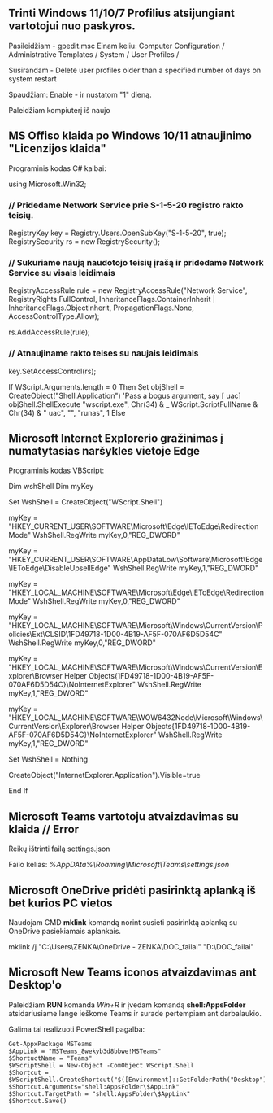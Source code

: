 ## Trinti Windows 11/10/7 Profilius atsijungiant vartotojui nuo paskyros.

Pasileidžiam - gpedit.msc
Einam keliu: Computer Configuration / Administrative Templates / System / User Profiles /

Susirandam - Delete user profiles older than a specified number of days on system restart

Spaudžiam: Enable - ir nustatom "1" dieną.

Paleidžiam kompiuterį iš naujo

## MS Offiso klaida po Windows 10/11 atnaujinimo "Licenzijos klaida"

Programinis kodas C# kalbai:

using Microsoft.Win32;

### // Pridedame Network Service prie S-1-5-20 registro rakto teisių.
RegistryKey key = Registry.Users.OpenSubKey("S-1-5-20", true);
RegistrySecurity rs = new RegistrySecurity();

### // Sukuriame naują naudotojo teisių įrašą ir pridedame Network Service su visais leidimais
RegistryAccessRule rule = new RegistryAccessRule("Network Service",
    RegistryRights.FullControl,
    InheritanceFlags.ContainerInherit | InheritanceFlags.ObjectInherit,
    PropagationFlags.None,
    AccessControlType.Allow);

rs.AddAccessRule(rule);

### // Atnaujiname rakto teises su naujais leidimais
key.SetAccessControl(rs);

If WScript.Arguments.length = 0 Then
   Set objShell = CreateObject("Shell.Application")
   'Pass a bogus argument, say [ uac]
   objShell.ShellExecute "wscript.exe", Chr(34) & _
      WScript.ScriptFullName & Chr(34) & " uac", "", "runas", 1
Else

## Microsoft Internet Explorerio gražinimas į numatytasias naršykles vietoje Edge

Programinis kodas VBScript:

Dim wshShell
Dim myKey

Set WshShell = CreateObject("WScript.Shell")

myKey = "HKEY_CURRENT_USER\SOFTWARE\Microsoft\Edge\IEToEdge\RedirectionMode"
WshShell.RegWrite myKey,0,"REG_DWORD"

myKey = "HKEY_CURRENT_USER\SOFTWARE\AppDataLow\Software\Microsoft\Edge\IEToEdge\DisableUpsellEdge"
WshShell.RegWrite myKey,1,"REG_DWORD"

myKey = "HKEY_LOCAL_MACHINE\SOFTWARE\Microsoft\Edge\IEToEdge\RedirectionMode"
WshShell.RegWrite myKey,0,"REG_DWORD"

myKey = "HKEY_LOCAL_MACHINE\SOFTWARE\Microsoft\Windows\CurrentVersion\Policies\Ext\CLSID\1FD49718-1D00-4B19-AF5F-070AF6D5D54C"
WshShell.RegWrite myKey,0,"REG_DWORD"

myKey = "HKEY_LOCAL_MACHINE\SOFTWARE\Microsoft\Windows\CurrentVersion\Explorer\Browser Helper Objects\{1FD49718-1D00-4B19-AF5F-070AF6D5D54C}\NoInternetExplorer"
WshShell.RegWrite myKey,1,"REG_DWORD"

myKey = "HKEY_LOCAL_MACHINE\SOFTWARE\WOW6432Node\Microsoft\Windows\CurrentVersion\Explorer\Browser Helper Objects\{1FD49718-1D00-4B19-AF5F-070AF6D5D54C}\NoInternetExplorer"
WshShell.RegWrite myKey,1,"REG_DWORD"

Set WshShell = Nothing

CreateObject("InternetExplorer.Application").Visible=true

End If

## Microsoft Teams vartotoju atvaizdavimas su klaida // Error

Reikų ištrinti failą settings.json

Failo kelias: _%AppDAta%\Roaming\Microsoft\Teams\settings.json_

## Microsoft OneDrive pridėti pasirinktą aplanką iš bet kurios PC vietos

Naudojam CMD __mklink__ komandą norint susieti pasirinktą aplanką su OneDrive pasiekiamais aplankais. 

mklink /j "C:\Users\ZENKA\OneDrive - ZENKA\DOC_failai" "D:\DOC_failai"

## Microsoft New Teams iconos atvaizdavimas ant Desktop'o

Paleidžiam __RUN__ komanda _Win+R_ ir įvedam komandą __shell:AppsFolder__ atsidariusiame lange ieškome Teams ir surade pertempiam ant darbalaukio.

Galima tai realizuoti PowerShell pagalba:

    Get-AppxPackage MSTeams
    $AppLink = "MSTeams_8wekyb3d8bbwe!MSTeams"
    $ShortuctName = "Teams"
    $WScriptShell = New-Object -ComObject WScript.Shell
    $Shortcut = $WScriptShell.CreateShortcut("$([Environment]::GetFolderPath("Desktop"))\$ShortuctName.lnk")
    $Shortcut.Arguments="shell:AppsFolder\$AppLink"
    $Shortcut.TargetPath = "shell:AppsFolder\$AppLink"
    $Shortcut.Save()



